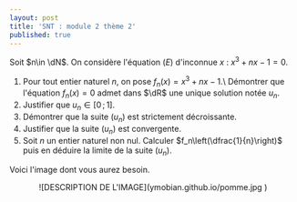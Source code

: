 ```yaml
---
layout: post
title: 'SNT : module 2 thème 2'
published: true
---
```



Soit $n\in \dN$. On considère l'équation $(E)$ d'inconnue $x$ : $x^3+nx-1=0$.

1. Pour tout entier naturel $n$, on pose $f_n(x)=x^3+nx-1$.\\
Démontrer que l'équation $f_n(x)=0$ admet dans $\dR$ une unique solution notée $u_n$.
2. Justifier que $u_n\in [0\,;\,1]$.
3. Démontrer que la suite $(u_n)$ est strictement décroissante.
4. Justifier que la suite $(u_n)$ est convergente.
5. Soit $n$ un entier naturel non nul. Calculer $f_n\left(\dfrac{1}{n}\right)$ puis en déduire la limite de la suite $(u_n)$.

Voici l'image dont vous aurez besoin. 


<center>
![DESCRIPTION DE L'IMAGE](ymobian.github.io/pomme.jpg )
</center>
